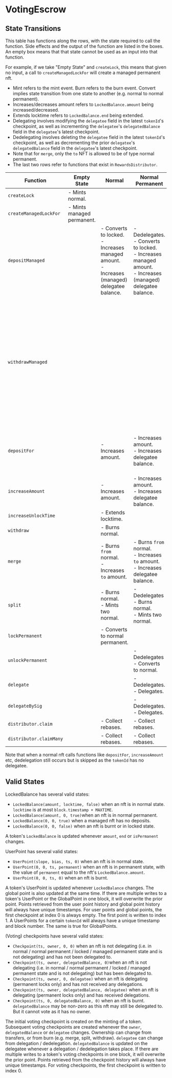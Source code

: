 # VotingEscrow

## State Transitions

This table has functions along the rows, with the state required to call the function. Side effects and the output of the function are listed in the boxes. An empty box means that that state cannot be used as an input into that function. 

For example, if we take "Empty State" and `createLock`, this means that given no input, a call to `createManagedLockFor` will create a managed permanent nft. 

- Mint refers to the mint event. Burn refers to the burn event. Convert implies state transition from one state to another (e.g. normal to normal permanent).
- Increases/decreases amount refers to `LockedBalance.amount` being increased/decreased. 
- Extends locktime refers to `LockedBalance.end` being extended.
- Delegating involves modifying the `delegatee` field in the latest `tokenId`'s checkpoint, as well as incrementing the `delegatee`'s `delegatedBalance` field in the `delegatee`'s latest checkpoint.
- Dedelegating involves deleting the `delegatee` field in the latest `tokenId`'s checkpoint, as well as decrementing the prior `delegatee`'s `delegatedBalance` field in the `delegatee`'s latest checkpoint.
- Note that for `merge`, only the `to` NFT is allowed to be of type normal permanent.
- The last two rows refer to functions that exist in `RewardsDistributor`.

| Function | Empty State | Normal | Normal Permanent | Locked | Managed Permanent |
| --- | --- | --- | --- | --- | --- |
| `createLock` | - Mints normal. | | | | |
| `createManagedLockFor` | - Mints managed permanent.|  | | | |
| `depositManaged`  | | - Converts to locked. </br> - Increases managed amount. </br> - Increases (managed) delegatee balance. | - Dedelegates. </br> - Converts to locked. </br> - Increases managed amount. </br> - Increases (managed) delegatee balance. | | |
| `withdrawManaged` | | | | - Converts to normal. </br> - May increase amount (locked rewards). </br> - Extends locktime to maximum. </br> - Decreases managed balance. </br> - Decreases (managed) delegatee balance. | |
| `depositFor` | | - Increases amount. | - Increases amount. </br> - Increases delegatee balance. | | - Increases amount. </br> - Deposits into LMR. </br> - Increases delegatee balance. |
| `increaseAmount` | | - Increases amount. | - Increases amount. </br> - Increases delegatee balance. | | - Increases amount. </br> - Increases delegatee balance. |
| `increaseUnlockTime` | | - Extends locktime. | | | |
| `withdraw` | | - Burns normal. | | | |
| `merge` | | - Burns `from` normal. </br> - Increases `to` amount. | - Burns `from` normal. </br> - Increases `to` amount. </br> - Increases delegatee balance.  | | |
| `split` | | - Burns normal. </br> - Mints two normal. | - Dedelegates </br> - Burns normal. </br> - Mints two normal. | | |
| `lockPermanent` | | - Converts to normal permanent. | | | |
| `unlockPermanent` | | | - Dedelegates </br> - Converts to normal. | | |
| `delegate` | | | - Dedelegates. </br> - Delegates. | | - Dedelegates. </br> - Delegates. |
| `delegateBySig` | | | - Dedelegates. </br> - Delegates. | | - Dedelegates. </br> - Delegates. |
| `distributor.claim` | | - Collect rebases. | - Collect rebases. | | - Collect rebases. |
| `distributor.claimMany` | | - Collect rebases. | - Collect rebases. | | - Collect rebases. |

Note that when a normal nft calls functions like `depositFor`, `increaseAmount` etc, dedelegation still occurs but is skipped as the `tokenId` has no delegatee. 

## Valid States

LockedBalance has several valid states:
- `LockedBalance(amount, locktime, false)` when an nft is in normal state. `locktime` is at most `block.timestamp + MAXTIME`.
- `LockedBalance(amount, 0, true)`when an nft is in normal permanent.
- `LockedBalance(0, 0, true)` when a managed nft has no deposits.
- `LockedBalance(0, 0, false)` when an nft is burnt or in locked state.

A token's `LockedBalance` is updated whenever `amount`, `end` or `isPermanent` changes. 

UserPoint has several valid states:
- `UserPoint(slope, bias, ts, 0)` when an nft is in normal state.
- `UserPoint(0, 0, ts, permanent)` when an nft is in permanent state, with the value of `permanent` equal to the nft's `LockedBalance.amount`.
- `UserPoint(0, 0, ts, 0)` when an nft is burnt.

A token's UserPoint is updated whenever `LockedBalance` changes. The global point is also updated at the 
same time. If there are multiple writes to a token's UserPoint or the GlobalPoint in one block, it will 
overwrite the prior point. Points retrieved from the user point history and global point history will always
have unique timestamps. For user points and global points, the first checkpoint at index 0 is always empty.
The first point is written to index 1. A UserPoints for a certain `tokenId` will always have a unique
timestamp and block number. The same is true for GlobalPoints.

(Voting) checkpoints have several valid states:
- `Checkpoint(ts, owner, 0, 0)` when an nft is not delegating (i.e. in normal / normal permanent / locked / managed permanent state and is not delegating) and has not been delegated to.
- `Checkpoint(ts, owner, delegatedBalance, 0)`when an nft is not delegating (i.e. in normal / normal permanent / locked / managed permanent state and is not delegating) but has been delegated to.
- `Checkpoint(ts, owner, 0, delegatee)` when an nft is delegating (permanent locks only) and has not received any delegations.
- `Checkpoint(ts, owner, delegatedBalance, delegatee)` when an nft is delegating (permanent locks only) and has received delegations.
- `Checkpoint(ts, 0, delegatedBalance, 0)` when an nft is burnt. `delegatedBalance` may be non-zero as this nft may still be delegated to. But it cannot vote as it has no owner. 

The initial voting checkpoint is created on the minting of a token. Subsequent voting checkpoints are
created whenever the `owner`, `delegatedBalance` or `delegatee` changes. Ownership can change from 
transfers, or from burn (e.g. merge, split, withdraw). `delegatee` can change from delegation / dedelegation.
`delegatedBalance` is updated on the delegatee whenever a delegation / dedelegation takes place. If there are 
multiple writes to a token's voting checkpoints in one block, it will overwrite the prior point. Points 
retrieved from the checkpoint history will always have unique timestamps. For voting checkpoints, the first 
checkpoint is written to index 0.